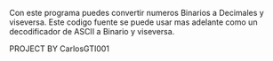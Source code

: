 Con este programa puedes convertir numeros Binarios a Decimales y viseversa.
Este codigo fuente se puede usar mas adelante como un decodificador de ASCII a Binario y viseversa.


PROJECT BY CarlosGTI001
